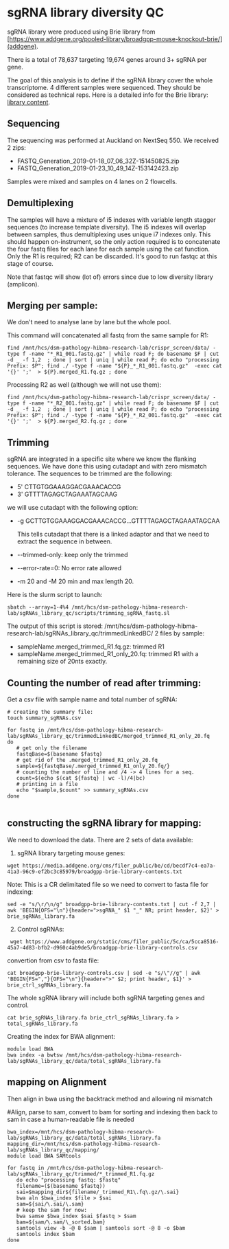 # sgRNA library diversity QC

sgRNA library were produced using Brie library from [https://www.addgene.org/pooled-library/broadgpp-mouse-knockout-brie/](addgene).

There is a total of 78,637 targeting 19,674 genes around 3+ sgRNA per gene. 

The goal of this analysis is to define if the sgRNA library cover the whole transcriptome.
4 different samples were sequenced. They should be considered as technical reps.
Here is a detailed info for the Brie library: [library content](https://media.addgene.org/cms/filer_public/be/cd/becdf7c4-ea7a-41a3-96c9-ef2bc3c85979/broadgpp-brie-library-contents.txt).
## Sequencing 

The sequencing was performed at Auckland on NextSeq 550. We received 2 zips:
  
  * FASTQ_Generation_2019-01-18_07_06_32Z-151450825.zip
  * FASTQ_Generation_2019-01-23_10_49_14Z-153142423.zip

Samples were mixed and samples on 4 lanes on 2 flowcells.


## Demultiplexing

The samples will have a mixture of i5 indexes with variable length stagger sequences (to increase template diversity). The i5 indexes will overlap between samples, thus demultiplexing uses unique i7 indexes only. This should happen on-instrument, so the only action required is to concatenate the four fastq files for each lane for each sample using the cat function. Only the R1 is required; R2 can be discarded. It's good to run fastqc at this stage of course.

Note that fastqc will show (lot of) errors since due to  low diversity library (amplicon).

## Merging per sample:

We don't need to analyse lane by lane but the whole pool.

This command will concatenated all fastq from the same sample for R1:

```
find /mnt/hcs/dsm-pathology-hibma-research-lab/crispr_screen/data/ -type f -name "*_R1_001.fastq.gz" | while read F; do basename $F | cut -d _ -f 1,2  ; done | sort | uniq | while read P; do echo "processing Prefix: $P"; find ./ -type f -name "${P}_*_R1_001.fastq.gz"  -exec cat '{}' ';'  > ${P}.merged_R1.fq.gz ; done

```

Processing R2 as well (although we will not use them):

```
find /mnt/hcs/dsm-pathology-hibma-research-lab/crispr_screen/data/ -type f -name "*_R2_001.fastq.gz" | while read F; do basename $F | cut -d _ -f 1,2  ; done | sort | uniq | while read P; do echo "processing Prefix: $P"; find ./ -type f -name "${P}_*_R2_001.fastq.gz"  -exec cat '{}' ';'  > ${P}.merged_R2.fq.gz ; done

```


## Trimming

sgRNA are integrated in a specific site where we know the flanking sequences.
We have done this using cutadapt and with zero mismatch tolerance.
The sequences to be trimmed are the following:

  * 5' CTTGTGGAAAGGACGAAACACCG 
  * 3' GTTTTAGAGCTAGAAATAGCAAG 

we will use cutadapt with the following option:
  
  * -g GCTTGTGGAAAGGACGAAACACCG...GTTTTAGAGCTAGAAATAGCAA

    This tells cutadapt that there is a linked adaptor and that we need to extract the sequence in between.

  * --trimmed-only: keep only the trimmed
  * --error-rate=0: No error rate allowed
  * -m 20 and -M 20 min and max length 20.

Here is the slurm script to launch:

```
sbatch --array=1-4%4 /mnt/hcs/dsm-pathology-hibma-research-lab/sgRNAs_library_qc/scripts/trimming_sgRNA_fastq.sl

```
The output of this script is stored: /mnt/hcs/dsm-pathology-hibma-research-lab/sgRNAs_library_qc/trimmedLinkedBC/
2 files by sample:

  * sampleName.merged_trimmed_R1.fq.gz: trimmed R1
  * sampleName.merged_trimmed_R1_only_20.fq: trimmed R1 with a remaining size of 20nts exactly.

## Counting the number of read after trimming:

Get a csv file with sample name and total number of sgRNA:

```
# creating the summary file:
touch summary_sgRNAs.csv

for fastq in /mnt/hcs/dsm-pathology-hibma-research-lab/sgRNAs_library_qc/trimmedLinkedBC/merged_trimmed_R1_only_20.fq
do
   # get only the filename
   fastqBase=$(basename $fastq)
   # get rid of the .merged_trimmed_R1_only_20.fq
   sample=${fastqBase/.merged_trimmed_R1_only_20.fq/}
   # counting the number of line and /4 -> 4 lines for a seq.
   count=$(echo $(cat ${fastq} | wc -l)/4|bc)
   # printing in a file
   echo "$sample,$count" >> summary_sgRNAs.csv
done


```

## constructing the sgRNA library for mapping:

We need to download the data. There are 2 sets of data available:

  1. sgRNA library targeting mouse genes:

```
wget https://media.addgene.org/cms/filer_public/be/cd/becdf7c4-ea7a-41a3-96c9-ef2bc3c85979/broadgpp-brie-library-contents.txt

```
Note: This is a CR delimitated file so we need to convert to fasta file for indexing:

```
sed -e "s/\r/\n/g" broadgpp-brie-library-contents.txt | cut -f 2,7 | awk 'BEGIN{OFS="\n"}{header=">sgRNA_" $1 "_" NR; print header, $2}' > brie_sgRNAs_library.fa

```
  2. Control sgRNAs: 

```
 wget https://www.addgene.org/static/cms/filer_public/5c/ca/5cca8516-45a7-4d83-bfb2-d960c4ab9de5/broadgpp-brie-library-controls.csv

```
convertion from csv to fasta file:


```
cat broadgpp-brie-library-controls.csv | sed -e "s/\"//g" | awk 'BEGIN{FS=","}{OFS="\n"}{header=">" $2; print header, $1}' > brie_ctrl_sgRNAs_library.fa

```

The whole sgRNA library will include both sgRNA targeting genes and control.

```
cat brie_sgRNAs_library.fa brie_ctrl_sgRNAs_library.fa > total_sgRNAs_library.fa
```

Creating the index for BWA alignment:

```
module load BWA
bwa index -a bwtsw /mnt/hcs/dsm-pathology-hibma-research-lab/sgRNAs_library_qc/data/total_sgRNAs_library.fa

```

## mapping on Alignment

Then align in bwa using the backtrack method and allowing nil mismatch


#Align, parse to sam, convert to bam for sorting and indexing then back to sam in case a human-readable file is needed

```
bwa_index=/mnt/hcs/dsm-pathology-hibma-research-lab/sgRNAs_library_qc/data/total_sgRNAs_library.fa
mapping_dir=/mnt/hcs/dsm-pathology-hibma-research-lab/sgRNAs_library_qc/mapping/
module load BWA SAMtools

for fastq in /mnt/hcs/dsm-pathology-hibma-research-lab/sgRNAs_library_qc/trimmed/*_trimmed_R1.fq.gz 
   do echo "processing fastq: $fastq"
   filename=($(basename $fastq))
   sai=$mapping_dir${filename/_trimmed_R1\.fq\.gz/\.sai} 
   bwa aln $bwa_index $file > $sai
   sam=${sai/\.sai/\.sam}
   # keep the sam for now:
   bwa samse $bwa_index $sai $fastq > $sam
   bam=${sam/\.sam/\_sorted.bam}
   samtools view -b -@ 8 $sam | samtools sort -@ 8 -o $bam
   samtools index $bam
done
```


